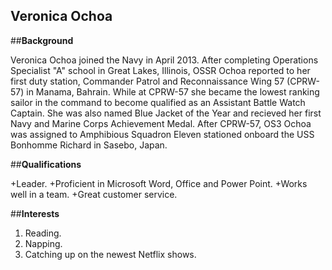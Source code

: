 ## Veronica Ochoa

##**Background**

Veronica Ochoa joined the Navy in April 2013. After completing Operations Specialist "A" school in Great Lakes, Illinois, OSSR Ochoa reported to her first duty station, Commander Patrol and Reconnaissance Wing 57 (CPRW-57) in Manama, Bahrain. While at CPRW-57 she became the lowest ranking sailor in the command to become qualified as an Assistant Battle Watch Captain. She was also named Blue Jacket of the Year and recieved her first Navy and Marine Corps Achievement Medal. After CPRW-57, OS3 Ochoa was assigned to Amphibious Squadron Eleven stationed onboard the USS Bonhomme Richard in Sasebo, Japan.

##**Qualifications**

+Leader.
+Proficient in Microsoft Word, Office and Power Point.
+Works well in a team. 
+Great customer service.

##**Interests**

1. Reading.
2. Napping.
3. Catching up on the newest Netflix shows.


